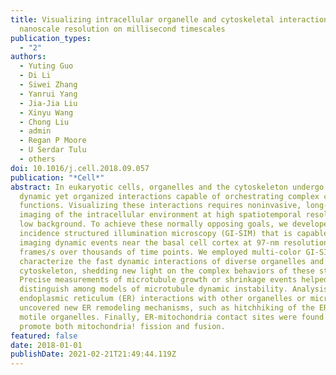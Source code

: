 ```yaml
---
title: Visualizing intracellular organelle and cytoskeletal interactions at
  nanoscale resolution on millisecond timescales
publication_types:
  - "2"
authors:
  - Yuting Guo
  - Di Li
  - Siwei Zhang
  - Yanrui Yang
  - Jia-Jia Liu
  - Xinyu Wang
  - Chong Liu
  - admin
  - Regan P Moore
  - U Serdar Tulu
  - others
doi: 10.1016/j.cell.2018.09.057
publication: "*Cell*"
abstract: In eukaryotic cells, organelles and the cytoskeleton undergo highly
  dynamic yet organized interactions capable of orchestrating complex cellular
  functions. Visualizing these interactions requires noninvasive, long-duration
  imaging of the intracellular environment at high spatiotemporal resolution and
  low background. To achieve these normally opposing goals, we developed grazing
  incidence structured illumination microscopy (GI-SIM) that is capable of
  imaging dynamic events near the basal cell cortex at 97-nm resolution and 266
  frames/s over thousands of time points. We employed multi-color GI-SIM to
  characterize the fast dynamic interactions of diverse organelles and the
  cytoskeleton, shedding new light on the complex behaviors of these structures.
  Precise measurements of microtubule growth or shrinkage events helped
  distinguish among models of microtubule dynamic instability. Analysis of
  endoplasmic reticulum (ER) interactions with other organelles or microtubules
  uncovered new ER remodeling mechanisms, such as hitchhiking of the ER on
  motile organelles. Finally, ER-mitochondria contact sites were found to
  promote both mitochondria! fission and fusion.
featured: false
date: 2018-01-01
publishDate: 2021-02-21T21:49:44.119Z
---
```

